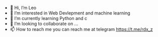 - 👋 Hi, I’m Leo
- 👀 I’m interested in Web Devlepment and machine learning 
- 🌱 I’m currently learning Python and c 
- 💞️ I’m looking to collaborate on ...
- 📫 How to reach me you can reach me at telegram https://t.me/rdx_z
<!---
rdx9316/rdx9316 is a ✨ special ✨ repository because its `README.md` (this file) appears on your GitHub profile.
You can click the Preview link to take a look at your changes.
--->

